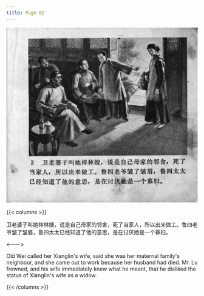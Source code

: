 ```yaml
---
title: Page 02
---
```


![zhufu panel](./../../images/zhufu/seifert0772_zf_0007_002.jpg)

{{< columns >}}

卫老婆子叫她祥林嫂，说是自己母家的邻舍，死了当家人，所以出来做工。鲁四老爷皱了皱眉，鲁四太太已经知道了他的意思，是在讨厌她是一个寡妇。

<--->

Old Wei called her Xianglin's wife, said she was her maternal family's neighbour, and she came out to work because her husband had died. Mr. Lu frowned, and his wife immediately knew what he meant, that he disliked the status of Xianglin's wife as a widow.

{{< /columns >}}
